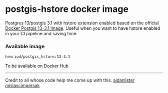 # postgis-hstore docker image
Postgres 13/postgis 3.1 with hstore extension enabled based on the official [Docker Postgis 13-3.1 image](https://registry.hub.docker.com/layers/postgis/postgis/13-3.1-alpine/images/sha256-dac6f7bcdb8afbffe7c0c82c4688304e285448e2bd0b5f0aec68c90762b00e09?context=explore).
Useful when you want to have hstore enabled in your CI pipeline and saving time.
### Available image
```
henriod/postgis_hstore:13-3.1
```
To be available on Docker Hub

-----
Credit to all whose code help me come up with this.
[aidanlister](https://github.com/aidanlister/postgres-hstore)
[mislavcimpersak](https://github.com/mislavcimpersak/docker_postgres_hstore)
